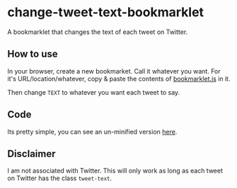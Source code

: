 # change-tweet-text-bookmarklet
A bookmarklet that changes the text of each tweet on Twitter.

## How to use
In your browser, create a new bookmarket. Call it whatever you want. For it's URL/location/whatever, copy & paste the contents of [bookmarklet.js](https://github.com/benTheBike/change-tweet-text-bookmarklet/blob/master/bookmarklet.js) in it.

Then change ```TEXT``` to whatever you want each tweet to say.

## Code
Its pretty simple, you can see an un-minified version [here](https://github.com/benTheBike/change-tweet-text-bookmarklet/blob/master/readable.js). 

## Disclaimer
I am not associated with Twitter. This will only work as long as each tweet on Twitter has the class ```tweet-text```.
